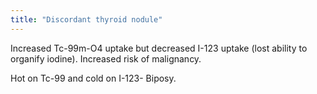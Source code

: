 ```yaml
---
title: "Discordant thyroid nodule"
---
```

Increased Tc-99m-O4 uptake but decreased I-123 uptake (lost ability to organify iodine). Increased risk of malignancy.

Hot on Tc-99 and cold on I-123- Biposy.

